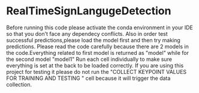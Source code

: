 # RealTimeSignLangugeDetection
Before running this code please activate the conda environment in your IDE so that you don't face any dependecy conflicts.
Also in order test successful predictions,please load the model first and then try making predictions.
Please read the code carefully because there are 2 models in the code.Everything related to first model is returned as "model" while for the second model "model1"
Run each cell individually to make sure everything is set at the back to be loaded correctly.
If you are using this project for testing it please do not run the "COLLECT KEYPOINT VALUES FOR TRAINING AND TESTING " cell because it will trigger the data collection.
